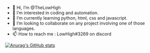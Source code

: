 - 👋 Hi, I’m @TheLowHigh
- 👀 I’m interested in coding and automation.
- 🌱 I’m currently learning python, html, css and javascript.
- 💞️ I’m looking to collaborate on any project involving one of those languages.
- 📫 How to reach me : LowHigh#3269 on discord

[![Anurag's GitHub stats](https://github-readme-stats.vercel.app/api?username=TheLowHigh)](https://github.com/anuraghazra/github-readme-stats)
